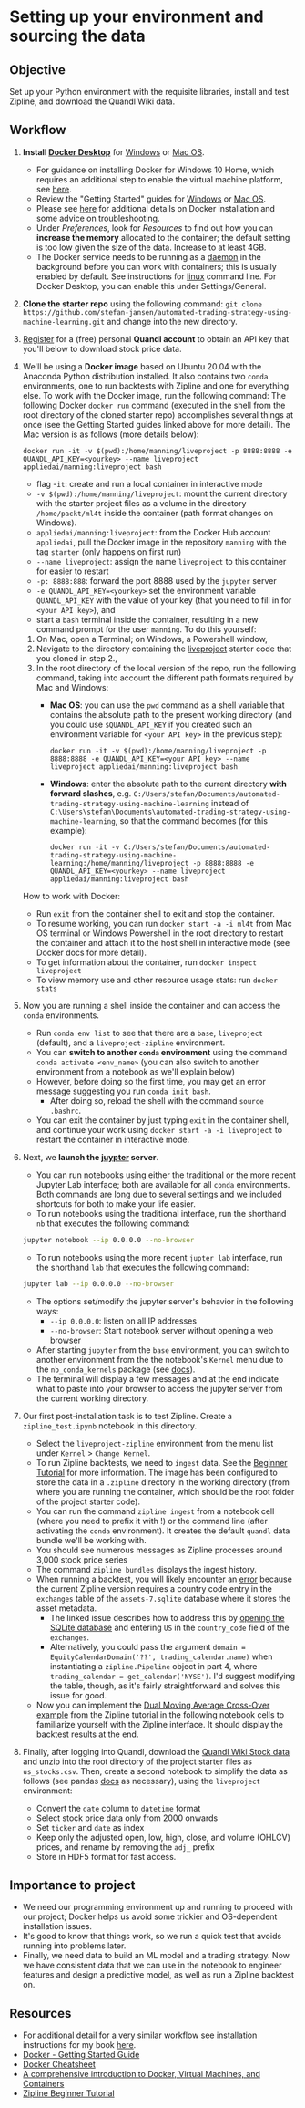 # Setting up your environment and sourcing the data

## Objective

Set up your Python environment with the requisite libraries, install and test Zipline, and download the Quandl Wiki data.

## Workflow

1. **Install [Docker Desktop](https://docs.docker.com/desktop/)** for [Windows](https://docs.docker.com/docker-for-windows/install/) or [Mac OS](https://docs.docker.com/docker-for-mac/install/).
    - For guidance on installing Docker for Windows 10 Home, which requires an additional step to enable the virtual machine platform, see [here](https://docs.docker.com/docker-for-windows/install-windows-home/).
    - Review the "Getting Started" guides for [Windows](https://docs.docker.com/docker-for-windows/) or [Mac OS](https://docs.docker.com/docker-for-mac/).
    - Please see [here](https://github.com/stefan-jansen/machine-learning-for-trading/tree/master/installation#running-the-notebooks-using-a-docker-container) for additional details on Docker installation and some advice on troubleshooting.
    - Under *Preferences*, look for *Resources* to find out how you can **increase the memory** allocated to the container; the default setting is too low given the size of the data. Increase to at least 4GB.
    - The Docker service needs to be running as a [daemon](https://en.wikipedia.org/wiki/Daemon_(computing)) in the background before you can work with containers; this is usually enabled by default. See instructions for [linux](https://docs.docker.com/engine/install/linux-postinstall/#configure-docker-to-start-on-boot) command line. For Docker Desktop, you can enable this under Settings/General.  
2. **Clone the starter repo** using the following command: `git clone https://github.com/stefan-jansen/automated-trading-strategy-using-machine-learning.git` and change into the new directory.
3. [Register](https://www.quandl.com/sign-up) for a (free) personal **Quandl account** to obtain an API key that you'll below to download stock price data.  
3. We'll be using a **Docker image** based on Ubuntu 20.04 with the Anaconda Python distribution installed. It also contains two `conda` environments, one to run backtests with Zipline and one for everything else. To work with the Docker image, run the following command:
   The following Docker `docker run` command (executed in the shell from the root directory of the cloned starter repo) accomplishes several things at once (see the Getting Started guides linked above for more detail). The Mac version is as follows (more details below):
    
   ```docker
   docker run -it -v $(pwd):/home/manning/liveproject -p 8888:8888 -e QUANDL_API_KEY=<yourkey> --name liveproject appliedai/manning:liveproject bash
    ```
   - flag -`it`: create and run a local container in interactive mode
   - `-v $(pwd):/home/manning/liveproject`: mount the current directory with the starter project files as a volume in the directory `/home/packt/ml4t` inside the container (path format changes on Windows). 
   - `appliedai/manning:liveproject`: from the Docker Hub account `appliedai`, pull the Docker image in the repository `manning` with the tag `starter` (only happens on first run) 
   - `--name liveproject`: assign the name `liveproject` to this container for easier to restart
   - `-p: 8888:888`: forward the port 8888 used by the `jupyter` server
   - `-e QUANDL_API_KEY=<yourkey>` set the environment variable `QUANDL_API_KEY` with the value of your key (that you need to fill in for `<your API key>`), and
   - start a `bash` terminal inside the container, resulting in a new command prompt for the user `manning`.
   To do this yourself:
   1. On Mac, open a Terminal; on Windows, a Powershell window,
   2. Navigate to the directory containing the [liveproject](https://github.com/stefan-jansen/automated-trading-strategy-using-machine-learning) starter code that you cloned in step 2.,
   3. In the root directory of the local version of the repo, run the following command, taking into account the different path formats required by Mac and Windows:
       - **Mac OS**: you can use the `pwd` command as a shell variable that contains the absolute path to the present working directory (and you could use `$QUANDL_API_KEY` if you created such an environment variable for `<your API key>` in the previous step):  
           ```docker
           docker run -it -v $(pwd):/home/manning/liveproject -p 8888:8888 -e QUANDL_API_KEY=<your API key> --name liveproject appliedai/manning:liveproject bash
           ```
      - **Windows**: enter the absolute path to the current directory **with forward slashes**, e.g. `C:/Users/stefan/Documents/automated-trading-strategy-using-machine-learning` instead of `C:\Users\stefan\Documents\automated-trading-strategy-using-machine-learning`, so that the command becomes (for this example):                                                                                                                                                                                                                                                                                                                                                                                                  
                                                                                                                                                                                                                                                                                                                                                                                                                     
        ```docker
        docker run -it -v C:/Users/stefan/Documents/automated-trading-strategy-using-machine-learning:/home/manning/liveproject -p 8888:8888 -e QUANDL_API_KEY=<yourkey> --name liveproject appliedai/manning:liveproject bash
        ```
   How to work with Docker:
   - Run `exit` from the container shell to exit and stop the container. 
   - To resume working, you can run `docker start -a -i ml4t` from Mac OS terminal or Windows Powershell in the root directory to restart the container and attach it to the host shell in interactive mode (see Docker docs for more detail).
   - To get information about the container, run `docker inspect liveproject`
   - To view memory use and other resource usage stats: run `docker stats`
6. Now you are running a shell inside the container and can access the `conda` environments.
    - Run `conda env list` to see that there are a `base`, `liveproject` (default), and a `liveproject-zipline` environment.
    - You can **switch to another `conda` environment** using the command `conda activate <env_name>` (you can also switch to another environment from a notebook as we'll explain below) 
    - However, before doing so the first time, you may get an error message suggesting you run `conda init bash`. 
        - After doing so, reload the shell with the command `source .bashrc`.
    - You can exit the container by just typing `exit` in the container shell, and continue your work using `docker start -a -i liveproject` to restart the container in interactive mode.
7. Next, we **launch the [juypter](https://jupyter.org/) server**. 
    - You can run notebooks using either the traditional or the more recent Jupyter Lab interface; both are available for all `conda` environments. Both commands are long due to several settings and we included shortcuts for both to make your life easier.
    - To run notebooks using the traditional interface, run the shorthand `nb` that executes the following command:
    ```bash
    jupyter notebook --ip 0.0.0.0 --no-browser
   ```
   - To run notebooks using the more recent `jupter lab` interface, run the shorthand `lab` that executes the following command:
    ```bash
    jupyter lab --ip 0.0.0.0 --no-browser
   ```
   - The options set/modify the jupyter server's behavior in the following ways:
        - `--ip 0.0.0.0`: listen on all IP addresses
        - `--no-browser`: Start notebook server without opening a web browser
    - After starting `jupyter` from the `base` environment, you can switch to another environment from the the notebook's `Kernel` menu due to the `nb_conda_kernels` package (see [docs](https://github.com/Anaconda-Platform/nb_conda_kernels)). 
    - The terminal will display a few messages and at the end indicate what to paste into your browser to access the jupyter server from the current working directory.
8. Our first post-installation task is to test Zipline. Create a `zipline_test.ipynb` notebook in this directory. 
    - Select the `liveproject-zipline` environment from the menu list under `Kernel` > `Change Kernel`.
    - To run Zipline backtests, we need to `ingest` data. See the [Beginner Tutorial](https://www.zipline.io/beginner-tutorial.html) for more information. The image has been configured to store the data in a `.zipline` directory in the working directory (from where you are running the container, which should be the root folder of the project starter code).
    - You can run the command `zipline ingest` from a notebook cell (where you need to prefix it with !) or the command line (after activating the `conda` environment). It creates the default `quandl` data bundle we'll be working with. 
   - You should see numerous messages as Zipline processes around 3,000 stock price series
   - The command `zipline bundles` displays the ingest history.
   - When running a backtest, you will likely encounter an [error](https://github.com/quantopian/zipline/issues/2517) because the current Zipline version requires a country code entry in the `exchanges` table of the `assets-7.sqlite` database where it stores the asset metadata. 
        - The linked issue describes how to address this by [opening the SQLite database](https://sqlitebrowser.org/dl/) and entering `US` in the `country_code` field of the `exchanges`.
        - Alternatively, you could pass the argument `domain = EquityCalendarDomain('??', trading_calendar.name)` when instantiating a `zipline.Pipeline` object in part 4, where `trading_calendar = get_calendar('NYSE')`. I'd suggest modifying the table, though, as it's fairly straightforward and solves this issue for good.
   - Now you can implement the [Dual Moving Average Cross-Over example](https://www.zipline.io/beginner-tutorial.html#access-to-previous-prices-using-history) from the Zipline tutorial in the following notebook cells to familiarize yourself with the Zipline interface. It should display the backtest results at the end.
9. Finally, after logging into Quandl, download the [Quandl Wiki Stock data](https://www.quandl.com/tables/WIKIP/WIKI-PRICES/export) and unzip into the root directory of the project starter files as `us_stocks.csv`. Then, create a second notebook to simplify the data as follows (see pandas [docs](https://pandas.pydata.org/docs/) as necessary), using the `liveproject` environment: 
    - Convert the `date` column to `datetime` format
    - Select stock price data only from 2000 onwards
    - Set `ticker` and `date` as index
    - Keep only the adjusted open, low, high, close, and volume (OHLCV) prices, and rename by removing the `adj_` prefix
    - Store in HDF5 format for fast access.  
   
## Importance to project
- We need our programming environment up and running to proceed with our project; Docker helps us avoid some trickier and OS-dependent installation issues.
- It's good to know that things work, so we run a quick test that avoids running into problems later.
- Finally, we need data to build an ML model and a trading strategy. Now we have consistent data that we can use in the notebook to engineer features and design a predictive model, as well as run a Zipline backtest on.

## Resources

- For additional detail for a very similar workflow see installation instructions for my book [here](https://github.com/stefan-jansen/machine-learning-for-trading/tree/master/installation).
- [Docker - Getting Started Guide](https://docs.docker.com/get-started/)
- [Docker Cheatsheet](https://raw.githubusercontent.com/sangam14/dockercheatsheets/master/dockercheatsheet8.png)
- [A comprehensive introduction to Docker, Virtual Machines, and Containers](https://www.freecodecamp.org/news/comprehensive-introductory-guide-to-docker-vms-and-containers-4e42a13ee103/)
- [Zipline Beginner Tutorial](https://www.zipline.io/beginner-tutorial.html#my-first-algorithm)